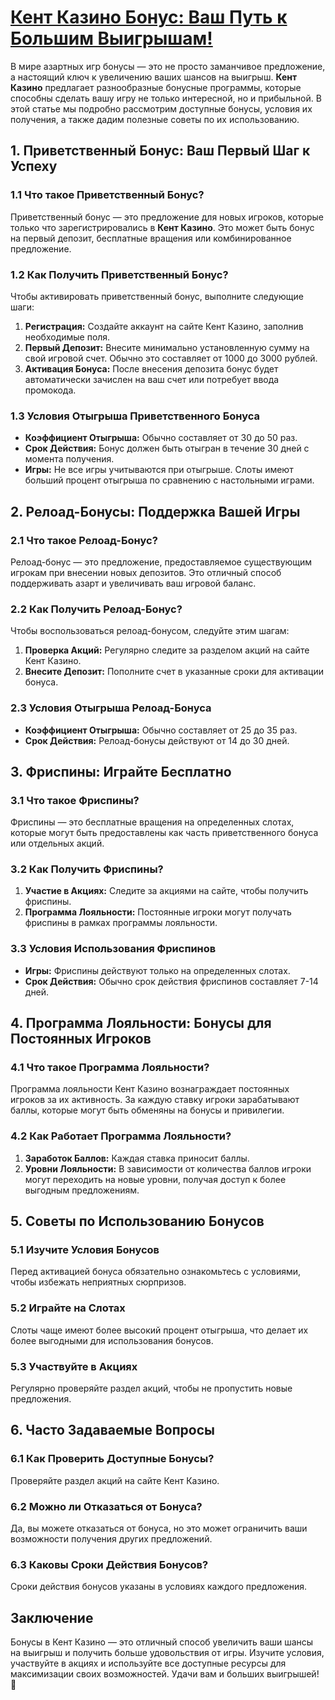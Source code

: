 # [Кент Казино Бонус: Ваш Путь к Большим Выигрышам!](https://brandplay.link/XRH1g6Vb)

В мире азартных игр бонусы — это не просто заманчивое предложение, а настоящий ключ к увеличению ваших шансов на выигрыш. **Кент Казино** предлагает разнообразные бонусные программы, которые способны сделать вашу игру не только интересной, но и прибыльной. В этой статье мы подробно рассмотрим доступные бонусы, условия их получения, а также дадим полезные советы по их использованию.

## 1. Приветственный Бонус: Ваш Первый Шаг к Успеху

### 1.1 Что такое Приветственный Бонус?

Приветственный бонус — это предложение для новых игроков, которые только что зарегистрировались в **Кент Казино**. Это может быть бонус на первый депозит, бесплатные вращения или комбинированное предложение.

### 1.2 Как Получить Приветственный Бонус?

Чтобы активировать приветственный бонус, выполните следующие шаги:

1. **Регистрация:** Создайте аккаунт на сайте Кент Казино, заполнив необходимые поля.
2. **Первый Депозит:** Внесите минимально установленную сумму на свой игровой счет. Обычно это составляет от 1000 до 3000 рублей.
3. **Активация Бонуса:** После внесения депозита бонус будет автоматически зачислен на ваш счет или потребует ввода промокода.

### 1.3 Условия Отыгрыша Приветственного Бонуса

* **Коэффициент Отыгрыша:** Обычно составляет от 30 до 50 раз.
* **Срок Действия:** Бонус должен быть отыгран в течение 30 дней с момента получения.
* **Игры:** Не все игры учитываются при отыгрыше. Слоты имеют больший процент отыгрыша по сравнению с настольными играми.

## 2. Релоад-Бонусы: Поддержка Вашей Игры

### 2.1 Что такое Релоад-Бонус?

Релоад-бонус — это предложение, предоставляемое существующим игрокам при внесении новых депозитов. Это отличный способ поддерживать азарт и увеличивать ваш игровой баланс.

### 2.2 Как Получить Релоад-Бонус?

Чтобы воспользоваться релоад-бонусом, следуйте этим шагам:

1. **Проверка Акций:** Регулярно следите за разделом акций на сайте Кент Казино.
2. **Внесите Депозит:** Пополните счет в указанные сроки для активации бонуса.

### 2.3 Условия Отыгрыша Релоад-Бонуса

* **Коэффициент Отыгрыша:** Обычно составляет от 25 до 35 раз.
* **Срок Действия:** Релоад-бонусы действуют от 14 до 30 дней.

## 3. Фриспины: Играйте Бесплатно

### 3.1 Что такое Фриспины?

Фриспины — это бесплатные вращения на определенных слотах, которые могут быть предоставлены как часть приветственного бонуса или отдельных акций.

### 3.2 Как Получить Фриспины?

1. **Участие в Акциях:** Следите за акциями на сайте, чтобы получить фриспины.
2. **Программа Лояльности:** Постоянные игроки могут получать фриспины в рамках программы лояльности.

### 3.3 Условия Использования Фриспинов

* **Игры:** Фриспины действуют только на определенных слотах.
* **Срок Действия:** Обычно срок действия фриспинов составляет 7-14 дней.

## 4. Программа Лояльности: Бонусы для Постоянных Игроков

### 4.1 Что такое Программа Лояльности?

Программа лояльности Кент Казино вознаграждает постоянных игроков за их активность. За каждую ставку игроки зарабатывают баллы, которые могут быть обменяны на бонусы и привилегии.

### 4.2 Как Работает Программа Лояльности?

1. **Заработок Баллов:** Каждая ставка приносит баллы.
2. **Уровни Лояльности:** В зависимости от количества баллов игроки могут переходить на новые уровни, получая доступ к более выгодным предложениям.

## 5. Советы по Использованию Бонусов

### 5.1 Изучите Условия Бонусов

Перед активацией бонуса обязательно ознакомьтесь с условиями, чтобы избежать неприятных сюрпризов.

### 5.2 Играйте на Слотах

Слоты чаще имеют более высокий процент отыгрыша, что делает их более выгодными для использования бонусов.

### 5.3 Участвуйте в Акциях

Регулярно проверяйте раздел акций, чтобы не пропустить новые предложения.

## 6. Часто Задаваемые Вопросы

### 6.1 Как Проверить Доступные Бонусы?

Проверяйте раздел акций на сайте Кент Казино.

### 6.2 Можно ли Отказаться от Бонуса?

Да, вы можете отказаться от бонуса, но это может ограничить ваши возможности получения других предложений.

### 6.3 Каковы Сроки Действия Бонусов?

Сроки действия бонусов указаны в условиях каждого предложения.

## Заключение

Бонусы в Кент Казино — это отличный способ увеличить ваши шансы на выигрыш и получить больше удовольствия от игры. Изучите условия, участвуйте в акциях и используйте все доступные ресурсы для максимизации своих возможностей. Удачи вам и больших выигрышей! 🎊
